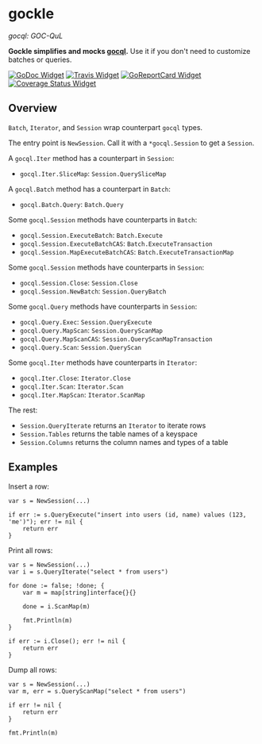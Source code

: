 # gockle

*gocql: GOC-QuL*

**Gockle simplifies and mocks [gocql](https://github.com/gocql/gocql).** Use it if you don't need to customize batches or queries.

[![GoDoc Widget]][GoDoc] [![Travis Widget]][Travis] [![GoReportCard Widget]][GoReportCard] [![Coverage Status Widget]][Coverage Status]

[GoDoc]: https://godoc.org/github.com/willfaught/gockle
[GoDoc Widget]: https://godoc.org/github.com/willfaught/gockle?status.svg
[Travis]: https://travis-ci.org/willfaught/gockle
[Travis Widget]: https://travis-ci.org/willfaught/gockle.svg?branch=master
[GoReportCard]: https://goreportcard.com/report/github.com/willfaught/gockle
[GoReportCard Widget]: https://goreportcard.com/badge/github.com/willfaught/gockle
[Coverage Status]: https://coveralls.io/r/willfaught/gockle
[Coverage Status Widget]: https://coveralls.io/repos/willfaught/gockle/badge.svg

## Overview

`Batch`, `Iterator`, and `Session` wrap counterpart `gocql` types.

The entry point is `NewSession`. Call it with a `*gocql.Session` to get a `Session`.

A `gocql.Iter` method has a counterpart in `Session`:

- `gocql.Iter.SliceMap`: `Session.QuerySliceMap`

A `gocql.Batch` method has a counterpart in `Batch`:

- `gocql.Batch.Query`: `Batch.Query`

Some `gocql.Session` methods have counterparts in `Batch`:

- `gocql.Session.ExecuteBatch`: `Batch.Execute`
- `gocql.Session.ExecuteBatchCAS`: `Batch.ExecuteTransaction`
- `gocql.Session.MapExecuteBatchCAS`: `Batch.ExecuteTransactionMap`

Some `gocql.Session` methods have counterparts in `Session`:

- `gocql.Session.Close`: `Session.Close`
- `gocql.Session.NewBatch`: `Session.QueryBatch`

Some `gocql.Query` methods have counterparts in `Session`:

- `gocql.Query.Exec`: `Session.QueryExecute`
- `gocql.Query.MapScan`: `Session.QueryScanMap`
- `gocql.Query.MapScanCAS`: `Session.QueryScanMapTransaction`
- `gocql.Query.Scan`: `Session.QueryScan`

Some `gocql.Iter` methods have counterparts in `Iterator`:

- `gocql.Iter.Close`: `Iterator.Close`
- `gocql.Iter.Scan`: `Iterator.Scan`
- `gocql.Iter.MapScan`: `Iterator.ScanMap`

The rest:

- `Session.QueryIterate` returns an `Iterator` to iterate rows
- `Session.Tables` returns the table names of a keyspace
- `Session.Columns` returns the column names and types of a table

##  Examples

Insert a row:

    var s = NewSession(...)

    if err := s.QueryExecute("insert into users (id, name) values (123, 'me')"); err != nil {
        return err
    }

Print all rows:

    var s = NewSession(...)
    var i = s.QueryIterate("select * from users")

    for done := false; !done; {
        var m = map[string]interface{}{}

        done = i.ScanMap(m)

        fmt.Println(m)
    }

    if err := i.Close(); err != nil {
        return err
    }

Dump all rows:

    var s = NewSession(...)
    var m, err = s.QueryScanMap("select * from users")

    if err != nil {
        return err
    }

    fmt.Println(m)
